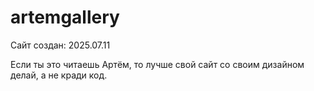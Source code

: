 # artemgallery
Сайт создан: 2025.07.11

Если ты это читаешь Артём, то лучше свой сайт со своим дизайном делай, а не кради код.
